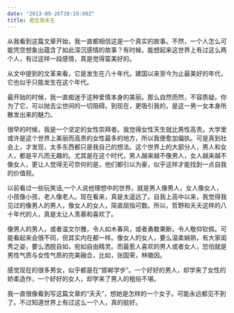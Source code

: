 ```yaml
---
date: "2013-09-26T10:19:00Z"
title: 君生我未生
---
```



从我看到这篇文章开始，我一直都相信这是一个真实的故事。不然，一个人怎么可能凭空想象出蕴含了如此深沉感情的故事？有时候，能想起来这世界上有过这么两个人，有过这样一段感情，真是觉得蛮美好的。


从文中提到的文革来看，它是发生在八十年代。建国以来至今为止最美好的年代，它也似乎只能发生在这个年代。

最开始的时候，我一直痴迷于这种爱情本身的美丽。那么自然而然，不容质疑。你为了它，可以抛去尘世间的一切阻碍。到现在，更吸引我的，是这一男一女本身所散发出来的魅力。

很早的时候，我是一个坚定的女性崇拜者。我觉得女性天生就比男性高贵。大学里或许是这个世界上美丽而高贵的女性最多的地方，所以我便愈加偏执。可是真到社会上，才发现，太多东西都只是我自己的想法。这个世界上的大部分人，男人和女人，都是平凡而无趣的。尤其是在这个时代，男人越来越不像男人，女人越来越不像女人，更让人觉得无可奈何的是，他们都引以为豪，似乎这样才能找到一点自我的价值观。

以前看过一些玩笑话,一个人说他理想中的世界，就是男人像男人，女人像女人，小孩像小孩，老人像老人。现在看来，真是太遥远了。自我上高中以来，我觉得我见过的像男人的男人，像女人的女人，简直屈指可数。所以，哲野和夭夭这样的八十年代的人，真是太让人羡慕和喜欢了。

像男人的男人，或者温文尔雅，令人如木春风，或者勇敢果断，令人敬仰钦佩。可能看起来会很不同，但其实内在都一样。像女人的女人，要么温柔娴熟，有大家闺秀之姿，要么洒脱自如，宛如自由精灵。而最惹人喜欢的男人或者女人，恐怕就是男性气质与女性气质的完美融合，比如，张国荣，林徽因。

感觉现在的很多男女，似乎都是在“邯郸学步”。一个好好的男人，却学来了女性的娇柔造作，一个好好的女人，却学来了男人的粗俗不堪。

我一直很像看到写这篇文章的“夭夭”，想她是怎样的一个女子。可能永远都见不到了。不过知道世界上有过这么一个人，真的挺好。


